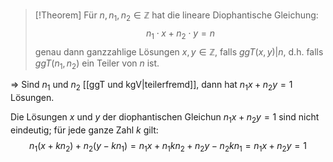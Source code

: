 >[!Theorem]
>Für $n,n_{1},n_{2}\in\mathbb{Z}$ hat die lineare Diophantische Gleichung:
>$$
>n_{1}\cdot x+n_{2}\cdot y=n
>$$
>genau dann ganzzahlige Lösungen $x,y \in \mathbb{Z}$, falls $ggT(x,y)|n$, d.h. falls $ggT(n_{1},n_{2})$ ein Teiler von $n$ ist.

=> Sind $n_{1}$ und $n_{2}$ [[ggT und kgV|teilerfremd]], dann hat $n_{1}x+n_{2}y=1$ Lösungen.

Die  Lösungen $x$ und $y$ der diophantischen Gleichun $n_{1}x+n_{2}y=1$ sind nicht eindeutig; für jede ganze Zahl $k$ gilt:
$$
n_{1}(x+kn_{2})+n_{2}(y-kn_{1})=n_{1}x+n_{1}kn_{2}+n_{2}y-n_{2}kn_{1}=n_{1}x+n_{2}y=1
$$

